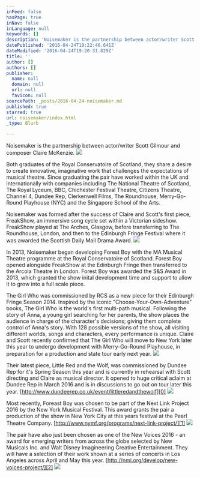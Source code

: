 ```yaml
---
inFeed: false
hasPage: true
inNav: false
inLanguage: null
keywords: []
description: 'Noisemaker is the partnership between actor/writer Scott Gilmour and composer Claire McKenzie. '
datePublished: '2016-04-24T19:22:46.641Z'
dateModified: '2016-04-24T19:20:31.829Z'
title: ''
author: []
authors: []
publisher:
  name: null
  domain: null
  url: null
  favicon: null
sourcePath: _posts/2016-04-24-noisemaker.md
published: true
starred: true
url: noisemaker/index.html
_type: Blurb

---
```

Noisemaker is the partnership between actor/writer Scott Gilmour and composer Claire McKenzie. ![](https://the-grid-user-content.s3-us-west-2.amazonaws.com/7afaf8cc-47ea-4e5a-9082-e3c5acb3f9a2.jpg)

Both graduates of the Royal Conservatoire of Scotland, they share a desire to create innovative, imaginative work that challenges the expectations of musical theatre. Since graduating the pair have worked within the UK and internationally with companies including The National Theatre of Scotland, The Royal Lyceum, BBC, Chichester Festival Theatre, Citizens Theatre, Channel 4, Dundee Rep, Clerkenwell Films, The Roundhouse, Merry-Go-Round Playhouse (NYC) and the Singapore School of the Arts.

Noisemaker was formed after the success of Claire and Scott's first piece, FreakShow, an immersive song cycle set within a Victorian sideshow. FreakShow played at The Arches, Glasgow, before transferring to The Roundhouse, London, and then to the Edinburgh Fringe Festival where it was awarded the Scottish Daily Mail Drama Award. ![](https://the-grid-user-content.s3-us-west-2.amazonaws.com/efcfb2e1-0a07-4654-90ca-2f8ee8bd040c.jpg)

In 2013, Noisemaker began developing Forest Boy with the MA Musical Theatre programme at the Royal Conservatoire of Scotland. Forest Boy opened alongside FreakShow at the Edinburgh Fringe then transferred to the Arcola Theatre in London. Forest Boy was awarded the S&S Award in 2013, which granted the show inital development time and support to allow it to grow into a full scale piece. 

The Girl Who was commissioned by RCS as a new piece for their Edinburgh Fringe Season 2014\. Inspired by the iconic "Choose-Your-Own-Adventure" books, The Girl Who is the world's first multi-path musical. Following the story of Anna, a young girl searching for her parents, the show places the audience in charge of the character's decisions; giving them complete control of Anna's story. With 128 possible versions of the show, all visiting different worlds, songs and characters, every performance is unique. Claire and Scott recently confirmed that The Girl Who will move to New York later this year to undergo development with Merry-Go-Round Playhouse, in preparation for a production and state tour early next year.
![](https://the-grid-user-content.s3-us-west-2.amazonaws.com/b9c57b7c-b5e3-407c-8c62-06be92d3b252.jpg)

Their latest piece, Little Red and the Wolf, was commissioned by Dundee Rep for it's Spring Season this year and is currently in rehearsal with Scott directing and Claire as musical director. It opened to huge critical aclaim at Dundee Rep in March 2016 and is in discussions to go out on tour later this year. [http://www.dundeerep.co.uk/event/littleredandthewolf][0]
![](https://the-grid-user-content.s3-us-west-2.amazonaws.com/482e40f1-badb-4c41-8063-1af16c8811b9.jpg)

Most recently, Foreast Boy was chosen to be part of the Next Link Project 2016 by the New York Musical Festival. This award grants the pair a production of the show in New York City at this years festival at the Pearl Theatre Company. [http://www.nymf.org/programs/next-link-project/][1]
![](https://the-grid-user-content.s3-us-west-2.amazonaws.com/01cccada-1585-44c5-8e6c-e20f485693ed.jpg)

The pair have also just been chosen as one of the New Voices 2016 - an award for emerging writers from across the globe selected by New Musicals Inc. and Walt Disney Imagineering Creative Entertainment. They will have a selection of their work shown at a series of concerts in Los Angeles across April and May this year. [http://nmi.org/develop/new-voices-project/][2]
![](https://the-grid-user-content.s3-us-west-2.amazonaws.com/1f28281e-82b5-40c2-94cc-e8401374cf06.jpg)


[0]: http://www.dundeerep.co.uk/event/littleredandthewolf
[1]: http://www.nymf.org/programs/next-link-project/
[2]: http://nmi.org/develop/new-voices-project/